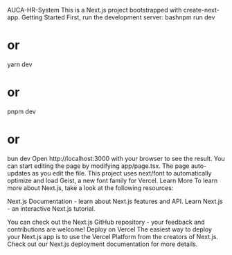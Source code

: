 AUCA-HR-System
This is a Next.js project bootstrapped with create-next-app.
Getting Started
First, run the development server:
bashnpm run dev
# or
yarn dev
# or
pnpm dev
# or
bun dev
Open http://localhost:3000 with your browser to see the result.
You can start editing the page by modifying app/page.tsx. The page auto-updates as you edit the file.
This project uses next/font to automatically optimize and load Geist, a new font family for Vercel.
Learn More
To learn more about Next.js, take a look at the following resources:

Next.js Documentation - learn about Next.js features and API.
Learn Next.js - an interactive Next.js tutorial.

You can check out the Next.js GitHub repository - your feedback and contributions are welcome!
Deploy on Vercel
The easiest way to deploy your Next.js app is to use the Vercel Platform from the creators of Next.js.
Check out our Next.js deployment documentation for more details.